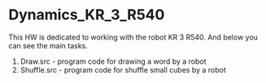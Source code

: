 # Dynamics_KR_3_R540
This HW is dedicated to working with the robot KR 3 R540. And below you can see the main tasks.
1. Draw.src - program code for drawing a word by a robot
2. Shuffle.src - program code for shuffle small cubes by a robot
